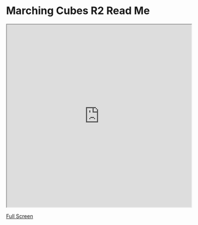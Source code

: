 Marching Cubes R2 Read Me
===

<iframe src="http://jaanga.github.io/algesurf/marching-cubes/r2/1-Overview/Builder.html" width=100% height=500px class='overview' >
There is an iframe here. It is not visible when viewed on github.com/jaanga. To view <a href="http://jaanga.github.io/algesurf/parametric-equations/" target="_blank">Web Page</a>
</iframe>

[Full Screen]( http://jaanga.github.io/algesurf/marching-cubes/r2/1-Overview/Builder.html )